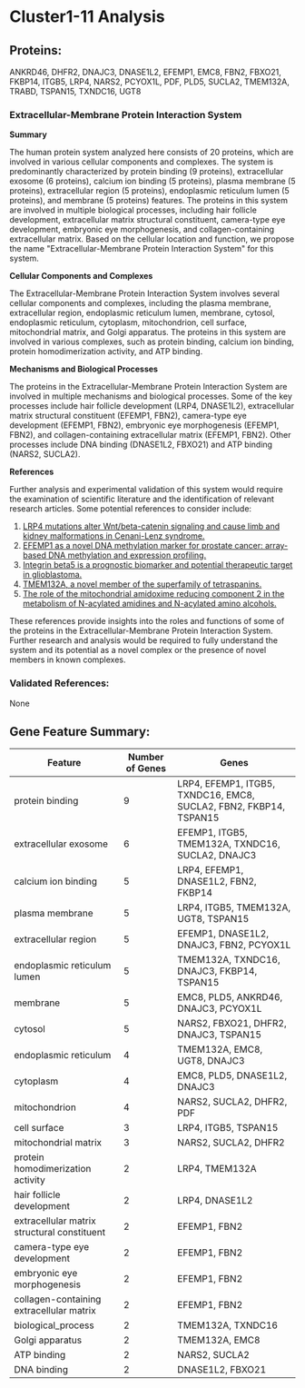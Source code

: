 # Cluster1-11 Analysis

## Proteins: 

ANKRD46, DHFR2, DNAJC3, DNASE1L2, EFEMP1, EMC8, FBN2, FBXO21, FKBP14, ITGB5, LRP4, NARS2, PCYOX1L, PDF, PLD5, SUCLA2, TMEM132A, TRABD, TSPAN15, TXNDC16, UGT8

### Extracellular-Membrane Protein Interaction System

**Summary**

The human protein system analyzed here consists of 20 proteins, which are involved in various cellular components and complexes. The system is predominantly characterized by protein binding (9 proteins), extracellular exosome (6 proteins), calcium ion binding (5 proteins), plasma membrane (5 proteins), extracellular region (5 proteins), endoplasmic reticulum lumen (5 proteins), and membrane (5 proteins) features. The proteins in this system are involved in multiple biological processes, including hair follicle development, extracellular matrix structural constituent, camera-type eye development, embryonic eye morphogenesis, and collagen-containing extracellular matrix. Based on the cellular location and function, we propose the name "Extracellular-Membrane Protein Interaction System" for this system.

**Cellular Components and Complexes**

The Extracellular-Membrane Protein Interaction System involves several cellular components and complexes, including the plasma membrane, extracellular region, endoplasmic reticulum lumen, membrane, cytosol, endoplasmic reticulum, cytoplasm, mitochondrion, cell surface, mitochondrial matrix, and Golgi apparatus. The proteins in this system are involved in various complexes, such as protein binding, calcium ion binding, protein homodimerization activity, and ATP binding.

**Mechanisms and Biological Processes**

The proteins in the Extracellular-Membrane Protein Interaction System are involved in multiple mechanisms and biological processes. Some of the key processes include hair follicle development (LRP4, DNASE1L2), extracellular matrix structural constituent (EFEMP1, FBN2), camera-type eye development (EFEMP1, FBN2), embryonic eye morphogenesis (EFEMP1, FBN2), and collagen-containing extracellular matrix (EFEMP1, FBN2). Other processes include DNA binding (DNASE1L2, FBXO21) and ATP binding (NARS2, SUCLA2).

**References**

Further analysis and experimental validation of this system would require the examination of scientific literature and the identification of relevant research articles. Some potential references to consider include:

1. [LRP4 mutations alter Wnt/beta-catenin signaling and cause limb and kidney malformations in Cenani-Lenz syndrome.](https://pubmed.ncbi.nlm.nih.gov/20436469/)
2. [EFEMP1 as a novel DNA methylation marker for prostate cancer: array-based DNA methylation and expression profiling.](https://pubmed.ncbi.nlm.nih.gov/21725205/)
3. [Integrin beta5 is a prognostic biomarker and potential therapeutic target in glioblastoma.](https://pubmed.ncbi.nlm.nih.gov/30100662/)
4. [TMEM132A, a novel member of the superfamily of tetraspanins.](https://pubmed.ncbi.nlm.nih.gov/15777695/)
5. [The role of the mitochondrial amidoxime reducing component 2 in the metabolism of N-acylated amidines and N-acylated amino alcohols.](https://pubmed.ncbi.nlm.nih.gov/29416078/)

These references provide insights into the roles and functions of some of the proteins in the Extracellular-Membrane Protein Interaction System. Further research and analysis would be required to fully understand the system and its potential as a novel complex or the presence of novel members in known complexes.

### Validated References: 

None





## Gene Feature Summary: 

| Feature | Number of Genes | Genes |
| --- | --- | --- |
| protein binding | 9 | LRP4, EFEMP1, ITGB5, TXNDC16, EMC8, SUCLA2, FBN2, FKBP14, TSPAN15 |
| extracellular exosome | 6 | EFEMP1, ITGB5, TMEM132A, TXNDC16, SUCLA2, DNAJC3 |
| calcium ion binding | 5 | LRP4, EFEMP1, DNASE1L2, FBN2, FKBP14 |
| plasma membrane | 5 | LRP4, ITGB5, TMEM132A, UGT8, TSPAN15 |
| extracellular region | 5 | EFEMP1, DNASE1L2, DNAJC3, FBN2, PCYOX1L |
| endoplasmic reticulum lumen | 5 | TMEM132A, TXNDC16, DNAJC3, FKBP14, TSPAN15 |
| membrane | 5 | EMC8, PLD5, ANKRD46, DNAJC3, PCYOX1L |
| cytosol | 5 | NARS2, FBXO21, DHFR2, DNAJC3, TSPAN15 |
| endoplasmic reticulum | 4 | TMEM132A, EMC8, UGT8, DNAJC3 |
| cytoplasm | 4 | EMC8, PLD5, DNASE1L2, DNAJC3 |
| mitochondrion | 4 | NARS2, SUCLA2, DHFR2, PDF |
| cell surface | 3 | LRP4, ITGB5, TSPAN15 |
| mitochondrial matrix | 3 | NARS2, SUCLA2, DHFR2 |
| protein homodimerization activity | 2 | LRP4, TMEM132A |
| hair follicle development | 2 | LRP4, DNASE1L2 |
| extracellular matrix structural constituent | 2 | EFEMP1, FBN2 |
| camera-type eye development | 2 | EFEMP1, FBN2 |
| embryonic eye morphogenesis | 2 | EFEMP1, FBN2 |
| collagen-containing extracellular matrix | 2 | EFEMP1, FBN2 |
| biological_process | 2 | TMEM132A, TXNDC16 |
| Golgi apparatus | 2 | TMEM132A, EMC8 |
| ATP binding | 2 | NARS2, SUCLA2 |
| DNA binding | 2 | DNASE1L2, FBXO21 |

